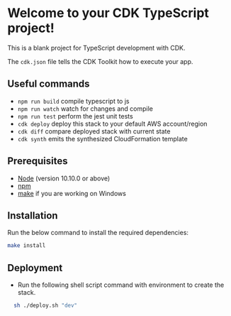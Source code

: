 # Welcome to your CDK TypeScript project!

This is a blank project for TypeScript development with CDK.

The `cdk.json` file tells the CDK Toolkit how to execute your app.

## Useful commands

 * `npm run build`   compile typescript to js
 * `npm run watch`   watch for changes and compile
 * `npm run test`    perform the jest unit tests
 * `cdk deploy`      deploy this stack to your default AWS account/region
 * `cdk diff`        compare deployed stack with current state
 * `cdk synth`       emits the synthesized CloudFormation template


## Prerequisites

- [Node](https://nodejs.org/en/) (version 10.10.0 or above)
- [npm](https://www.npmjs.com)
- [make](http://gnuwin32.sourceforge.net/packages/make.htm) if you are working on Windows

## Installation

Run the below command to install the required dependencies:

```bash
make install
```

## Deployment

- Run the following shell script command with environment to create the stack.

```bash
  sh ./deploy.sh "dev" 
```